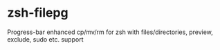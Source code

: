 # zsh-filepg
Progress-bar enhanced cp/mv/rm for zsh with files/directories, preview, exclude, sudo etc. support
